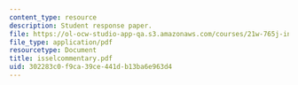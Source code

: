 ```yaml
---
content_type: resource
description: Student response paper.
file: https://ol-ocw-studio-app-qa.s3.amazonaws.com/courses/21w-765j-interactive-and-non-linear-narrative-theory-and-practice-spring-2004/302283c0f9ca39ce441db13ba6e963d4_isselcommentary.pdf
file_type: application/pdf
resourcetype: Document
title: isselcommentary.pdf
uid: 302283c0-f9ca-39ce-441d-b13ba6e963d4
---
```

